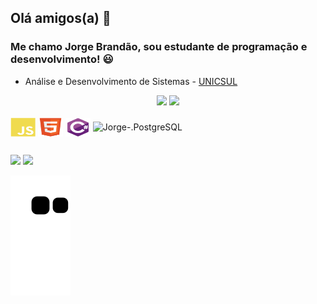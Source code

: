 ##  Olá amigos(a) 👋
### Me chamo Jorge Brandão, sou estudante de programação e desenvolvimento! 😃
- Análise e Desenvolvimento de Sistemas - [UNICSUL](https://www.cruzeirodosulvirtual.com.br)

 <div align="center">
    <img height="170em" src="https://github-readme-stats.vercel.app/api?username=JorgeBranda0&show_icons=true&theme=merko&include_all_commits=true&  count_private=true">
  <img height="170em" src="https://github-readme-stats.vercel.app/api/top-langs/?username=JorgeBranda0&&layout=compact&hide=shell&theme=dark">
</div>

<div style="display: inline_block"><br>
  <img align="center" alt="Jorge-Js" height="30" width="40" src="https://raw.githubusercontent.com/devicons/devicon/master/icons/javascript/javascript-plain.svg">
  <img align="center" alt="Jorge-HTML" height="30" width="40" src="https://raw.githubusercontent.com/devicons/devicon/master/icons/html5/html5-original.svg">
  <img align="center" alt="Jorge-Csharp" height="30" width="40" src="https://raw.githubusercontent.com/devicons/devicon/master/icons/csharp/csharp-original.svg">
  <img align="center" alt="Jorge-.PostgreSQL" height="30" width="40" src="https://cdn.jsdelivr.net/gh/devicons/devicon/icons/postgresql/postgresql-original.svg" />
</div>

##

<div>
  <a href = "mailto:brandaoneto01@gmail.com"><img src="https://img.shields.io/badge/-Gmail-%23333?style=for-the-badge&logo=gmail&logoColor=white" target="_blank"></a>
  <a href="https://www.linkedin.com/in/jorgebrandaon" target="_blank"><img src="https://img.shields.io/badge/-LinkedIn-%230077B5?style=for-the-badge&logo=linkedin&logoColor=white"   target="_blank"></a> 

  
  
</div>

![Snake animation](https://github.com/JorgeBranda0/JorgeBranda0/blob/output/github-contribution-grid-snake.svg)


